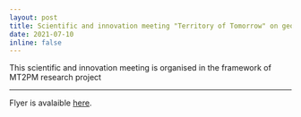 ```yaml
---
layout: post
title: Scientific and innovation meeting "Territory of Tomorrow" on geolocalized digital information and tourist attendance in Normandie, September 10, 2021, Port Center Le Havre 
date: 2021-07-10
inline: false
---
```


This scientific and innovation meeting is organised in the framework of MT2PM research project 

***

Flyer is avalaible [here](https://cyrillebertelle.github.com/cyrillebertelleWP/assets/pdf/plaquette_MT2PM_territoires_de_demain_vdef.pdf).

